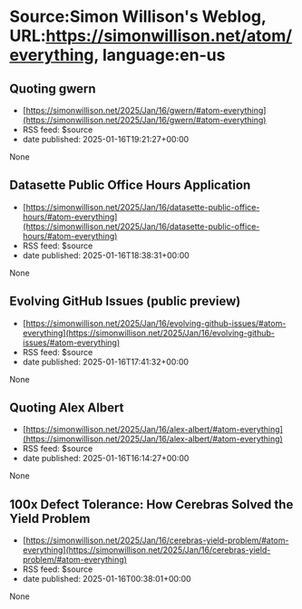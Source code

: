 # Source:Simon Willison's Weblog, URL:https://simonwillison.net/atom/everything, language:en-us

## Quoting gwern
 - [https://simonwillison.net/2025/Jan/16/gwern/#atom-everything](https://simonwillison.net/2025/Jan/16/gwern/#atom-everything)
 - RSS feed: $source
 - date published: 2025-01-16T19:21:27+00:00

None

## Datasette Public Office Hours Application
 - [https://simonwillison.net/2025/Jan/16/datasette-public-office-hours/#atom-everything](https://simonwillison.net/2025/Jan/16/datasette-public-office-hours/#atom-everything)
 - RSS feed: $source
 - date published: 2025-01-16T18:38:31+00:00

None

## Evolving GitHub Issues (public preview)
 - [https://simonwillison.net/2025/Jan/16/evolving-github-issues/#atom-everything](https://simonwillison.net/2025/Jan/16/evolving-github-issues/#atom-everything)
 - RSS feed: $source
 - date published: 2025-01-16T17:41:32+00:00

None

## Quoting Alex Albert
 - [https://simonwillison.net/2025/Jan/16/alex-albert/#atom-everything](https://simonwillison.net/2025/Jan/16/alex-albert/#atom-everything)
 - RSS feed: $source
 - date published: 2025-01-16T16:14:27+00:00

None

## 100x Defect Tolerance: How Cerebras Solved the Yield Problem
 - [https://simonwillison.net/2025/Jan/16/cerebras-yield-problem/#atom-everything](https://simonwillison.net/2025/Jan/16/cerebras-yield-problem/#atom-everything)
 - RSS feed: $source
 - date published: 2025-01-16T00:38:01+00:00

None

